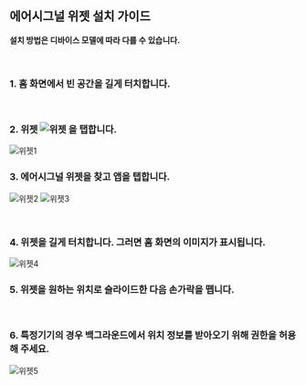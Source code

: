 <h2>에어시그널 위젯 설치 가이드</h2>

<p><strong>설치 방법은 디바이스 모델에 따라 다를 수 있습니다.</strong></p>
<br/>

<h3>1. 홈 화면에서 빈 공간을 길게 터치합니다.</h3>
<br/>

<h3>2. 위젯 <img src="https://github.com/tekken5953/AS_Cloud_App/assets/52855326/df36cfa0-b118-437c-9e25-df8540f000d0" alt="위젯"> 을 탭합니다.</h3>

<img src="https://github.com/tekken5953/AS_Cloud_App/assets/52855326/067fa138-7f34-43e3-9f7a-3f5d6547b51c" alt="위젯1">

<br/>
<h3>3. 에어시그널 위젯을 찾고 앱을 탭합니다.</h3>

<img src="https://github.com/tekken5953/AS_Cloud_App/assets/52855326/a1c9e39b-f884-4257-aa63-44978429becd" alt="위젯2">     <img src="https://github.com/tekken5953/AS_Cloud_App/assets/52855326/f7c94b00-66fe-4445-a41a-fbd9daa28799" alt="위젯3">


<br/>
<h3>4. 위젯을 길게 터치합니다. 그러면 홈 화면의 이미지가 표시됩니다.</h3>

<img src="https://github.com/tekken5953/AS_Cloud_App/assets/52855326/ac7c921c-7ab4-4857-965c-b9d2b4569f22" alt="위젯4"> 

<br/>
<h3>5. 위젯을 원하는 위치로 슬라이드한 다음 손가락을 뗍니다.</h3>

<br/>
<h3>6. 특정기기의 경우 백그라운드에서 위치 정보를 받아오기 위해 권한을 허용해 주세요.</h3>

<img src="https://github.com/tekken5953/AS_Cloud_App/assets/52855326/f3e18ecd-08c4-4f12-91df-2524d8de3cea" alt="위젯5"> 

<br/>
